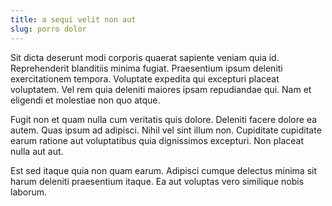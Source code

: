 ```yaml
---
title: a sequi velit non aut
slug: porro dolor
---
```


Sit dicta deserunt modi corporis quaerat sapiente veniam quia id. Reprehenderit blanditiis minima fugiat. Praesentium ipsum deleniti exercitationem tempora. Voluptate expedita qui excepturi placeat voluptatem. Vel rem quia deleniti maiores ipsam repudiandae qui. Nam et eligendi et molestiae non quo atque.

Fugit non et quam nulla cum veritatis quis dolore. Deleniti facere dolore ea autem. Quas ipsum ad adipisci. Nihil vel sint illum non. Cupiditate cupiditate earum ratione aut voluptatibus quia dignissimos excepturi. Non placeat nulla aut aut.

Est sed itaque quia non quam earum. Adipisci cumque delectus minima sit harum deleniti praesentium itaque. Ea aut voluptas vero similique nobis laborum.
